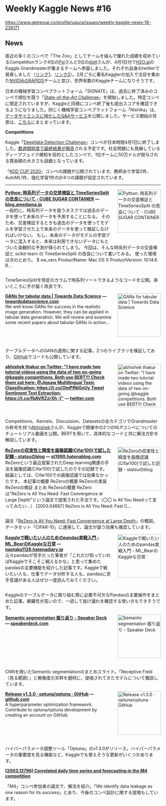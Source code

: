 # Weekly Kaggle News #16
https://www.getrevue.co/profile/upura/issues/weekly-kaggle-news-16-236171
<h3><h2>News</h2><p>直近の多くのコンペで「The Zoo」としてチームを組んで優れた成績を収めているCompetitionランク4位の<a href="https://www.kaggle.com/philippsinger" target="_blank">Psi</a>さんと5位の<a href="https://www.kaggle.com/dott1718" target="_blank">dott</a>さんが、4月1日付で<a href="https://www.h2o.ai/" target="_blank">H2O.ai</a>のKaggle Grandmasterが集まるチームへ参画しました。それぞれ自身のtwitterで発表しました（<a href="https://twitter.com/ph_singer/status/1245415606804938753?s=20" target="_blank">リンク1</a>、<a href="https://twitter.com/dott1718/status/1245417941165801473?s=20" target="_blank">リンク2</a>）。2月ごろに著名Kagglerの加入で注目を集めた<a href="https://developer.nvidia.com/rapids?utm_campaign=Weekly%20Kaggle%20News&amp;utm_medium=email&amp;utm_source=Revue%20newsletter" target="_blank">NVIDIAのRAPIDS</a>チームと並び、世界有数のKaggleチームになりそうです。</p><p>日本の機械学習コンペプラットフォーム「SIGNATE」は、過去に終了済みのコンペで順位を競う「<a href="https://signate.jp/features/state-of-the-art-challenge" target="_blank">State-of-the-Art Challenge</a>」を開始しました。特定コンペに限定されていますが、Kaggleと同様にコンペ終了後も提出スコアを確認できるようになりました。同じく機械学習コンペプラットフォーム「Nishika」は、<a href="https://www.nishika.com/qa" target="_blank">データサイエンスに特化したQ&amp;Aサービス</a>を公開しました。サービス開始の背景は、<a href="https://mhiro216.hatenablog.com/entry/2020/03/31/210814" target="_blank">こちら</a>にまとまっています。</p><p><strong>Competitions</strong></p><p>Kaggle「<a href="https://www.kaggle.com/c/deepfake-detection-challenge" target="_blank">Deepfake Detection Challenge</a>」コンペが日本時間4月1日に終了しました。<a href="https://www.kaggle.com/c/deepfake-detection-challenge/discussion/140417" target="_blank">数週間程度で最終結果が報告</a>される予定です。社会問題にも発展しているディープフェイク検知を目的としたコンペで、1位チームに50万ドルが授与される賞金額の大きさも話題となっています。</p><p>「<a href="https://www.kdd.org/kdd2020/kdd-cup" target="_blank">KDD CUP 2020</a>」コンペの課題が公開されています。教師あり学習2件、AutoML1件、強化学習1件の計4つの課題が設定されています。</p></h3>
<hr>
<p>
<img width="140" height="140" alt="Python: 時系列データの交差検証と TimeSeriesSplit の改良について - CUBE SUGAR CONTAINER" style="float: right; margin-left: 20px; margin-bottom: 20px;" src="https://s3.amazonaws.com/revue/items/images/005/734/679/thumb/20200327180723.png?1585311242" />
<strong style='display: block;'><a href="https://blog.amedama.jp/entry/time-series-cv?utm_campaign=Weekly%20Kaggle%20News&amp;utm_medium=email&amp;utm_source=Revue%20newsletter">Python: 時系列データの交差検証と TimeSeriesSplit の改良について - CUBE SUGAR CONTAINER</a> &mdash; <a href="https://blog.amedama.jp/entry/time-series-cv">blog.amedama.jp</a></strong>
一般的に、時系列データを扱うタスクでは過去のデータを使って未来のデータを予測することになる。 そのため、交差検証するときも過去のデータを使ってモデルを学習させた上で未来のデータを使って検証しなければいけない。 もし、未来のデータがモデルの学習データに混入すると、本来は利用できないデータにもとづいた楽観的な予測が得られてしまう。 今回は、そんな時系列データの交差検証と scikit-learn の TimeSeriesSplit の改良について書いてみる。 使った環境は次のとおり。 $ sw_vers ProductName: Mac OS X ProductVersion: 10.14.6 B…
</p>
<div style='clear: both;'></div>
<p><p>TimeSeriesSplitを特定のカラムで時系列ソートできるようなコードを公開。痒いところに手が届く改良です。</p></p>
<p>
<img width="140" height="140" alt="GANs for tabular data | Towards Data Science" style="float: right; margin-left: 20px; margin-bottom: 20px;" src="https://s3.amazonaws.com/revue/items/images/005/734/767/thumb/0*7MOeXbZqEbDVuBrE?1585312557" />
<strong style='display: block;'><a href="https://towardsdatascience.com/review-of-gans-for-tabular-data-a30a2199342?gi=3b347c068100&amp;utm_campaign=Weekly%20Kaggle%20News&amp;utm_medium=email&amp;utm_source=Revue%20newsletter">GANs for tabular data | Towards Data Science</a> &mdash; <a href="https://towardsdatascience.com/review-of-gans-for-tabular-data-a30a2199342?gi=3b347c068100">towardsdatascience.com</a></strong>
We well know GANs for success in the realistic image generation. However, they can be applied in tabular data generation. We will review and examine some recent papers about tabular GANs in action…
</p>
<div style='clear: both;'></div>
<p><p>テーブルデータへのGANの適用に関する記事。2つのライブラリを検証しており、<a href="https://github.com/Diyago/GAN-for-tabular-data" target="_blank">GitHub</a>でコードも公開しています。</p></p>
<p>
<img width="140" height="140" alt="abhishek thakur on Twitter: &quot;I have made two tutorial videos using the data of two on-going @kaggle competitions. Both use BERT!!! Check them out here: @Jigsaw Multilingual Toxic Classification: https://t.co/OmPfNiGxUy Tweet Sentiment Text Extraction: https://t.co/fbAVRZzrXh :)&quot;" style="float: right; margin-left: 20px; margin-bottom: 20px;" src="https://s3.amazonaws.com/revue/items/images/005/738/056/thumb/TTh9wb8T_400x400.jpg?1585380621" />
<strong style='display: block;'><a href="https://twitter.com/abhi1thakur/status/1243607938784256007?s=20&amp;utm_campaign=Weekly%20Kaggle%20News&amp;utm_medium=email&amp;utm_source=Revue%20newsletter">abhishek thakur on Twitter: &quot;I have made two tutorial videos using the data of two on-going @kaggle competitions. Both use BERT!!! Check them out here: @Jigsaw Multilingual Toxic Classification: https://t.co/OmPfNiGxUy Tweet Sentiment Text Extraction: https://t.co/fbAVRZzrXh :)&quot;</a> &mdash; <a href="https://twitter.com/abhi1thakur/status/1243607938784256007?s=20">twitter.com</a></strong>

</p>
<div style='clear: both;'></div>
<p><p>Competitions、Kernels、Discussion、Datasetsの全カテゴリでGrandmasterの称号を持つ<a href="https://kaggle.com/abhishek?utm_campaign=Weekly%20Kaggle%20News&amp;utm_medium=email&amp;utm_source=Revue%20newsletter" target="_blank">Abhishek</a>さんが、Kaggleで開催中の2つのNLPコンペについてのチュートリアル動画を公開。BERTを用いて、具体的なコードと共に解法方針を解説しています。</p></p>
<p>
<img width="140" height="140" alt="ReZeroの収束性と精度を画像認識(Cifar100)で試した記録 - statsuのblog" style="float: right; margin-left: 20px; margin-bottom: 20px;" src="https://s3.amazonaws.com/revue/items/images/005/740/900/thumb/20200329025620.png?1585463736" />
<strong style='display: block;'><a href="https://st1990.hatenablog.com/entry/2020/03/29/144230?utm_campaign=Weekly%20Kaggle%20News&amp;utm_medium=email&amp;utm_source=Revue%20newsletter">ReZeroの収束性と精度を画像認識(Cifar100)で試した記録 - statsuのblog</a> &mdash; <a href="https://st1990.hatenablog.com/entry/2020/03/29/144230">st1990.hatenablog.com</a></strong>
ReZeroという最近提案されたDeep learning関連の手法を画像認識(Cifar100)で試したのでその記録です。 結論としては、Cifar100での画像認識では効果なかったです。 本記事の概要 ReZeroの概要 ReZeroの実装 ReZeroの検証 まとめ ReZeroの概要 ReZeroは"ReZero is All You Need: Fast Convergence at Large Depth"という論文で提案された手法です。（〇〇 is All You Needって言ってみたい…） [2003.04887] ReZero is All You Need: Fast C…
</p>
<div style='clear: both;'></div>
<p><p>論文「<a href="https://arxiv.org/abs/2003.04887" target="_blank">ReZero is All You Need: Fast Convergence at Large Depth</a>」の概説。データセット「CIFAR-10」に適用して、論文が謳う効果も確認しています。</p></p>
<p>
<img width="140" height="140" alt="Kaggleで戦いたい人のためのpandas実戦入門 - ML_BearのKaggleな日常" style="float: right; margin-left: 20px; margin-bottom: 20px;" src="https://s3.amazonaws.com/revue/items/images/005/757/404/thumb/1585698662?1585712598" />
<strong style='display: block;'><a href="https://naotaka1128.hatenadiary.jp/entry/pandas-start-guide?utm_campaign=Weekly%20Kaggle%20News&amp;utm_medium=email&amp;utm_source=Revue%20newsletter">Kaggleで戦いたい人のためのpandas実戦入門 - ML_BearのKaggleな日常</a> &mdash; <a href="https://naotaka1128.hatenadiary.jp/entry/pandas-start-guide">naotaka1128.hatenadiary.jp</a></strong>
元々pandasが苦手だった筆者が「これだけ知っていればKaggleでそこそこ戦えるかな」と思って集めたpandasの主要機能を紹介した記事です。Kaggleで戦いたい人も、仕事でデータ分析する人も、pandasに苦手意識がある人はぜひ一度読んでみてください。
</p>
<div style='clear: both;'></div>
<p><p>Kaggleのテーブルデータに取り組む際に必要不可欠なPandasの主要操作をまとめた記事。網羅性が高いので、一読して抜け漏れを確認する使い方もできそうです。</p></p>
<p>
<img width="140" height="140" alt="Semantic segmentation 振り返り - Speaker Deck" style="float: right; margin-left: 20px; margin-bottom: 20px;" src="https://s3.amazonaws.com/revue/items/images/005/757/405/thumb/slide_0.jpg?1585712609" />
<strong style='display: block;'><a href="https://speakerdeck.com/motokimura/semantic-segmentation-zhen-rifan-ri?utm_campaign=Weekly%20Kaggle%20News&amp;utm_medium=email&amp;utm_source=Revue%20newsletter">Semantic segmentation 振り返り - Speaker Deck</a> &mdash; <a href="https://speakerdeck.com/motokimura/semantic-segmentation-zhen-rifan-ri">speakerdeck.com</a></strong>

</p>
<div style='clear: both;'></div>
<p><p>CNNを用いたSemantic segmentationのまとめスライド。「Receptive Field（見る範囲）」と解像度の天秤を題材に、提唱されてきたモデルについて概説しています。</p></p>
<p>
<img width="140" height="140" alt="Release v1.3.0 · optuna/optuna · GitHub" style="float: right; margin-left: 20px; margin-bottom: 20px;" src="https://s3.amazonaws.com/revue/items/images/005/762/884/thumb/57251745?1585809584" />
<strong style='display: block;'><a href="https://github.com/optuna/optuna/releases/tag/v1.3.0?utm_campaign=Weekly%20Kaggle%20News&amp;utm_medium=email&amp;utm_source=Revue%20newsletter">Release v1.3.0 · optuna/optuna · GitHub</a> &mdash; <a href="https://github.com/optuna/optuna/releases/tag/v1.3.0">github.com</a></strong>
A hyperparameter optimization framework. Contribute to optuna/optuna development by creating an account on GitHub.
</p>
<div style='clear: both;'></div>
<p><p>ハイパーパラメータ調整ツール「Optuna」のv1.3.0がリリース。ハイパーパラメータの重要度を見る機能など、Kaggleでも使えそうな更新がいくつかあります。</p></p>
<p>
<strong style='display: block;'><a href="https://arxiv.org/abs/2003.12796?utm_campaign=Weekly%20Kaggle%20News&amp;utm_medium=email&amp;utm_source=Revue%20newsletter">[2003.12796] Correlated daily time series and forecasting in the M4 competition</a></strong>

</p>
<p><p>「M4」コンペ参加者の論文で、解法を紹介。「We identify data leakage as one reason for its success」とあり、今後のコンペ設計に関する提唱もしています。</p></p>
